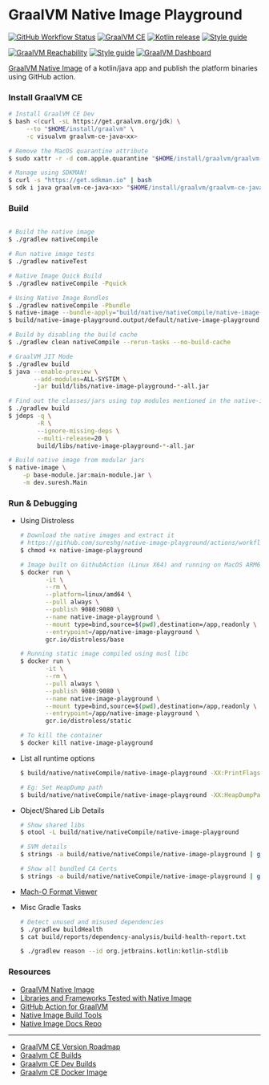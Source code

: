 # GraalVM Native Image Playground

[![GitHub Workflow Status][gha_badge]][gha_url]
[![GraalVM CE][graalvm_img]][graalvm_url]
[![Kotlin release][kt_img]][kt_url]
[![Style guide][ktlint_img]][ktlint_url]

[![GraalVM Reachability][graalvm_reachability_img]][graalvm_reachability_url]
[![Style guide][nativeimage_cs_img]][nativeimage_cs_url]
[![GraalVM Dashboard][gl_dashboard_img]][gl_dashboard_url]

[GraalVM Native Image](https://www.graalvm.org/reference-manual/native-image/) of a kotlin/java app
and publish the platform binaries using GitHub action.

### Install GraalVM CE

```bash
# Install GraalVM CE Dev
$ bash <(curl -sL https://get.graalvm.org/jdk) \
     --to "$HOME/install/graalvm" \
     -c visualvm graalvm-ce-java<xx>

# Remove the MacOS quarantine attribute
$ sudo xattr -r -d com.apple.quarantine "$HOME/install/graalvm/graalvm-ce-java<xx>/Contents/Home"

# Manage using SDKMAN!
$ curl -s "https://get.sdkman.io" | bash
$ sdk i java graalvm-ce-java<xx> "$HOME/install/graalvm/graalvm-ce-java<xx>/Contents/Home"
```

### Build

```bash

# Build the native image
$ ./gradlew nativeCompile

# Run native image tests
$ ./gradlew nativeTest

# Native Image Quick Build
$ ./gradlew nativeCompile -Pquick

# Using Native Image Bundles
$ ./gradlew nativeCompile -Pbundle
$ native-image --bundle-apply="build/native/nativeCompile/native-image-playground.nib"
$ build/native-image-playground.output/default/native-image-playground

# Build by disabling the build cache
$ ./gradlew clean nativeCompile --rerun-tasks --no-build-cache

# GraalVM JIT Mode
$ ./gradlew build
$ java --enable-preview \
       --add-modules=ALL-SYSTEM \
       -jar build/libs/native-image-playground-*-all.jar

# Find out the classes/jars using top modules mentioned in the native-image build output
$ ./gradlew build
$ jdeps -q \
        -R \
        --ignore-missing-deps \
        --multi-release=20 \
        build/libs/native-image-playground-*-all.jar

# Build native image from modular jars
$ native-image \
    -p base-module.jar:main-module.jar \
    -m dev.suresh.Main
```

### Run & Debugging

- Using Distroless

   ```bash
  # Download the native images and extract it
  # https://github.com/sureshg/native-image-playground/actions/workflows/graalvm.yml
  $ chmod +x native-image-playground

  # Image built on GithubAction (Linux X64) and running on MacOS ARM64
  $ docker run \
          -it \
          --rm \
          --platform=linux/amd64 \
          --pull always \
          --publish 9080:9080 \
          --name native-image-playground \
          --mount type=bind,source=$(pwd),destination=/app,readonly \
          --entrypoint=/app/native-image-playground \
          gcr.io/distroless/base

  # Running static image compiled using musl libc
  $ docker run \
          -it \
          --rm \
          --pull always \
          --publish 9080:9080 \
          --name native-image-playground \
          --mount type=bind,source=$(pwd),destination=/app,readonly \
          --entrypoint=/app/native-image-playground \
          gcr.io/distroless/static

  # To kill the container
  $ docker kill native-image-playground
  ```

- List all runtime options

  ```bash
  $ build/native/nativeCompile/native-image-playground -XX:PrintFlags= 2>&1

  # Eg: Set HeapDump path
  $ build/native/nativeCompile/native-image-playground -XX:HeapDumpPath=$HOME/heapdump.hprof
  ```

- Object/Shared Lib Details

   ```bash
   # Show shared libs
   $ otool -L build/native/nativeCompile/native-image-playground

   # SVM details
   $ strings -a build/native/nativeCompile/native-image-playground | grep -i com.oracle.svm.core.VM

   # Show all bundled CA Certs
   $ strings -a build/native/nativeCompile/native-image-playground | grep -i "cn="
   ```

- [Mach-O Format Viewer](https://github.com/horsicq/XMachOViewer)


- Misc Gradle Tasks

   ```bash
   # Detect unused and misused dependencies
   $ ./gradlew buildHealth
   $ cat build/reports/dependency-analysis/build-health-report.txt

   $ ./gradlew reason --id org.jetbrains.kotlin:kotlin-stdlib
   ```

### Resources

* [GraalVM Native Image](https://www.graalvm.org/reference-manual/native-image/)
* [Libraries and Frameworks Tested with Native Image](https://www.graalvm.org/native-image/libraries-and-frameworks/#libraries-and-frameworks-tested-with-native-image)
* [GitHub Action for GraalVM](https://github.com/marketplace/actions/github-action-for-graalvm)
* [Native Image Build Tools](https://graalvm.github.io/native-build-tools/)
* [Native Image Docs Repo](https://github.com/oracle/graal/tree/master/docs/reference-manual/native-image)

<hr>

* [GraalVM CE Version Roadmap](https://www.graalvm.org/release-notes/version-roadmap/)
* [Graalvm CE Builds](https://github.com/graalvm/graalvm-ce-builds/releases/)
* [Graalvm CE Dev Builds](https://github.com/graalvm/graalvm-ce-dev-builds/releases/)
* [Graalvm CE Docker Image](https://github.com/graalvm/container/pkgs/container/graalvm-ce)

[graalvm_url]: https://github.com/graalvm/graalvm-ce-dev-builds/releases/

[graalvm_img]: https://img.shields.io/github/v/release/graalvm/graalvm-ce-builds?color=125b6b&label=graalvm-20&logo=oracle&logoColor=d3eff5&style=for-the-badge

[graalvm_reachability_url]: https://github.com/oracle/graalvm-reachability-metadata/tree/master/metadata

[graalvm_reachability_img]: https://img.shields.io/github/v/release/oracle/graalvm-reachability-metadata?color=125b6b&label=graalvm-reachability&logo=oracle&logoColor=d3eff5&style=for-the-badge

[gl_dashboard_url]: https://www.graalvm.org/dashboard/

[gl_dashboard_img]: https://img.shields.io/badge/GraalVM-Dashboard-125b6b.svg?style=for-the-badge&logo=clyp&logoColor=d3eff5

[nativeimage_cs_url]: https://www.graalvm.org/uploads/quick-references/Native-Image_v2/CheatSheet_Native_Image_v2_(EU_A4).pdf

[nativeimage_cs_img]: https://img.shields.io/badge/NativeImage-CheatSheet-125b6b.svg?style=for-the-badge&logo=oracle&logoColor=d3eff5

[kt_url]: https://github.com/JetBrains/kotlin/releases/latest

[kt_img]: https://img.shields.io/github/v/release/Jetbrains/kotlin?include_prereleases&color=7f53ff&label=Kotlin&logo=kotlin&logoColor=7f53ff&style=for-the-badge

[gha_url]: https://github.com/sureshg/native-image-playground/actions/workflows/graalvm.yml

[gha_badge]: https://img.shields.io/github/actions/workflow/status/sureshg/native-image-playground/graalvm.yml?branch=main&color=green&label=Build&logo=Github-Actions&logoColor=green&style=for-the-badge

[sty_url]: https://kotlinlang.org/docs/coding-conventions.html

[sty_img]: https://img.shields.io/badge/style-Kotlin--Official-40c4ff.svg?style=for-the-badge&logo=kotlin&logoColor=40c4ff

[ktlint_url]: https://ktlint.github.io/

[ktlint_img]: https://img.shields.io/badge/code%20style-%E2%9D%A4-FF4081.svg?logo=kotlin&style=for-the-badge&logoColor=FF4081

[//]: # (⬇️  🖌️  🧭🎨️ 🧭✨ 🌊 ⏳ 📫 📖 🎨 🍫 📐)
